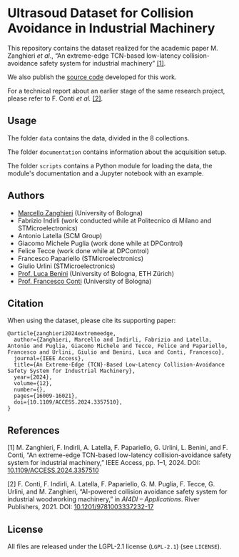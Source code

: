 # Ultrasoud Dataset for Collision Avoidance in Industrial Machinery

This repository contains the dataset realized for the academic paper M. Zanghieri *et al*., “An extreme-edge TCN-based low-latency collision-avoidance safety system for industrial machinery” [[1]](#1).

We also publish the [source code](https://github.com/MarcelloZanghieri2/edge_tcn_collision_avoidance/tree/main) developed for this work.

For a technical report about an earlier stage of the same research project, please refer to F. Conti *et al.* [[2]](#2).



## Usage

The folder ``data`` contains the data, divided in the $8$ collections.

The folder ``documentation`` contains information about the acquisition setup.

The folder ``scripts`` contains a Python module for loading the data, the module's documentation and a Jupyter notebook with an example.



## Authors

- [Marcello Zanghieri](https://scholar.google.com/citations?user=WnIqQj4AAAAJ&hl=en) (University of Bologna)
- Fabrizio Indirli (work conducted while at Politecnico di Milano and STMicroelectronics)
- Antonio Latella (SCM Group)
- Giacomo Michele Puglia (work done while at DPControl)
- Felice Tecce (work done while at DPControl)
- Francesco Papariello (STMicroelectronics)
- Giulio Urlini (STMicroelectronics)
- [Prof. Luca Benini](https://scholar.google.com/citations?user=8riq3sYAAAAJ&hl=en) (University of Bologna, ETH Zürich)
- [Prof. Francesco Conti](https://scholar.google.it/citations?user=A70PCXoAAAAJ&hl=en)  (University of Bologna)



## Citation

When using the dataset, please cite its supporting paper:
```
@article{zanghieri2024extremeedge,
  author={Zanghieri, Marcello and Indirli, Fabrizio and Latella, Antonio and Puglia, Giacomo Michele and Tecce, Felice and Papariello, Francesco and Urlini, Giulio and Benini, Luca and Conti, Francesco},
  journal={IEEE Access}, 
  title={An Extreme-Edge {TCN}-Based Low-Latency Collision-Avoidance Safety System for Industrial Machinery}, 
  year={2024},
  volume={12},
  number={},
  pages={16009-16021},
  doi={10.1109/ACCESS.2024.3357510},
}
```



## References

<a id="1">[1]</a>
M. Zanghieri, F. Indirli, A. Latella, F. Papariello, G. Urlini, L. Benini, and F. Conti, “An extreme-edge TCN-based low-latency collision-avoidance safety system for industrial machinery,” IEEE Access, pp. 1–1, 2024. DOI: [10.1109/ACCESS.2024.3357510](https://www.doi.org/10.1109/ACCESS.2024.3357510)

<a id="2">\[2\]</a>
F. Conti, F. Indirli, A. Latella, F. Papariello, G. M. Puglia, F. Tecce, G. Urlini, and M. Zanghieri, “AI-powered collision avoidance safety system for industrial woodworking machinery,” in *AI4DI – Applications*. River Publishers, 2021. DOI: [10.1201/9781003337232-17](https://www.doi.org/10.1201/9781003337232-17)



## License

All files are released under the LGPL-2.1 license (`LGPL-2.1`) (see `LICENSE`).
